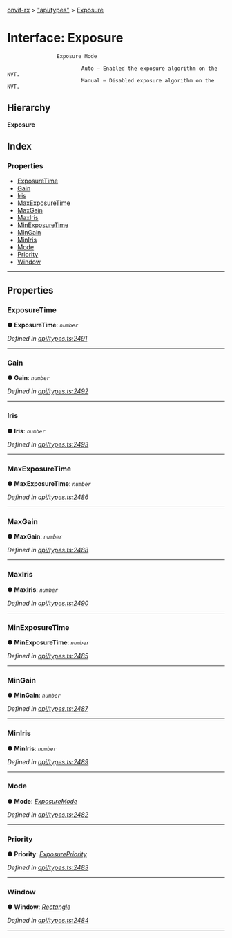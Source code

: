 [onvif-rx](../README.md) > ["api/types"](../modules/_api_types_.md) > [Exposure](../interfaces/_api_types_.exposure.md)

# Interface: Exposure

```
                Exposure Mode
```

```
                        Auto – Enabled the exposure algorithm on the NVT.
                        Manual – Disabled exposure algorithm on the NVT.
```

## Hierarchy

**Exposure**

## Index

### Properties

* [ExposureTime](_api_types_.exposure.md#exposuretime)
* [Gain](_api_types_.exposure.md#gain)
* [Iris](_api_types_.exposure.md#iris)
* [MaxExposureTime](_api_types_.exposure.md#maxexposuretime)
* [MaxGain](_api_types_.exposure.md#maxgain)
* [MaxIris](_api_types_.exposure.md#maxiris)
* [MinExposureTime](_api_types_.exposure.md#minexposuretime)
* [MinGain](_api_types_.exposure.md#mingain)
* [MinIris](_api_types_.exposure.md#miniris)
* [Mode](_api_types_.exposure.md#mode)
* [Priority](_api_types_.exposure.md#priority)
* [Window](_api_types_.exposure.md#window)

---

## Properties

<a id="exposuretime"></a>

###  ExposureTime

**● ExposureTime**: *`number`*

*Defined in [api/types.ts:2491](https://github.com/patrickmichalina/onvif-rx/blob/d62cee9/src/api/types.ts#L2491)*

___
<a id="gain"></a>

###  Gain

**● Gain**: *`number`*

*Defined in [api/types.ts:2492](https://github.com/patrickmichalina/onvif-rx/blob/d62cee9/src/api/types.ts#L2492)*

___
<a id="iris"></a>

###  Iris

**● Iris**: *`number`*

*Defined in [api/types.ts:2493](https://github.com/patrickmichalina/onvif-rx/blob/d62cee9/src/api/types.ts#L2493)*

___
<a id="maxexposuretime"></a>

###  MaxExposureTime

**● MaxExposureTime**: *`number`*

*Defined in [api/types.ts:2486](https://github.com/patrickmichalina/onvif-rx/blob/d62cee9/src/api/types.ts#L2486)*

___
<a id="maxgain"></a>

###  MaxGain

**● MaxGain**: *`number`*

*Defined in [api/types.ts:2488](https://github.com/patrickmichalina/onvif-rx/blob/d62cee9/src/api/types.ts#L2488)*

___
<a id="maxiris"></a>

###  MaxIris

**● MaxIris**: *`number`*

*Defined in [api/types.ts:2490](https://github.com/patrickmichalina/onvif-rx/blob/d62cee9/src/api/types.ts#L2490)*

___
<a id="minexposuretime"></a>

###  MinExposureTime

**● MinExposureTime**: *`number`*

*Defined in [api/types.ts:2485](https://github.com/patrickmichalina/onvif-rx/blob/d62cee9/src/api/types.ts#L2485)*

___
<a id="mingain"></a>

###  MinGain

**● MinGain**: *`number`*

*Defined in [api/types.ts:2487](https://github.com/patrickmichalina/onvif-rx/blob/d62cee9/src/api/types.ts#L2487)*

___
<a id="miniris"></a>

###  MinIris

**● MinIris**: *`number`*

*Defined in [api/types.ts:2489](https://github.com/patrickmichalina/onvif-rx/blob/d62cee9/src/api/types.ts#L2489)*

___
<a id="mode"></a>

###  Mode

**● Mode**: *[ExposureMode](../enums/_api_types_.exposuremode.md)*

*Defined in [api/types.ts:2482](https://github.com/patrickmichalina/onvif-rx/blob/d62cee9/src/api/types.ts#L2482)*

___
<a id="priority"></a>

###  Priority

**● Priority**: *[ExposurePriority](../enums/_api_types_.exposurepriority.md)*

*Defined in [api/types.ts:2483](https://github.com/patrickmichalina/onvif-rx/blob/d62cee9/src/api/types.ts#L2483)*

___
<a id="window"></a>

###  Window

**● Window**: *[Rectangle](_api_types_.rectangle.md)*

*Defined in [api/types.ts:2484](https://github.com/patrickmichalina/onvif-rx/blob/d62cee9/src/api/types.ts#L2484)*

___

